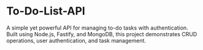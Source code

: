 # To-Do-List-API
A simple yet powerful API for managing to-do tasks with authentication. Built using Node.js, Fastify, and MongoDB, this project demonstrates CRUD operations, user authentication, and task management.
